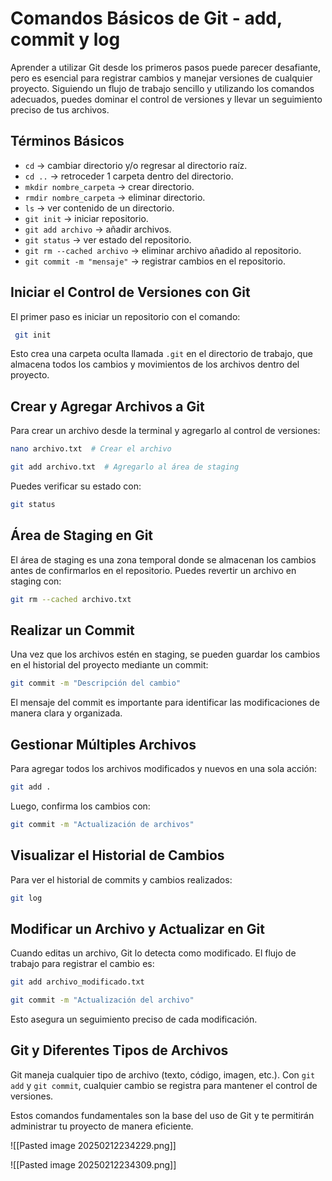 # Comandos Básicos de Git - add, commit y log

Aprender a utilizar Git desde los primeros pasos puede parecer desafiante, pero es esencial para registrar cambios y manejar versiones de cualquier proyecto. Siguiendo un flujo de trabajo sencillo y utilizando los comandos adecuados, puedes dominar el control de versiones y llevar un seguimiento preciso de tus archivos.

## Términos Básicos

- `cd` → cambiar directorio y/o regresar al directorio raíz.
- `cd ..` → retroceder 1 carpeta dentro del directorio.
- `mkdir nombre_carpeta` → crear directorio.
- `rmdir nombre_carpeta` → eliminar directorio.
- `ls` → ver contenido de un directorio.
- `git init` → iniciar repositorio.
- `git add archivo` → añadir archivos.
- `git status` → ver estado del repositorio.
- `git rm --cached archivo` → eliminar archivo añadido al repositorio.
- `git commit -m "mensaje"` → registrar cambios en el repositorio.

## Iniciar el Control de Versiones con Git

El primer paso es iniciar un repositorio con el comando:

```sh
 git init
```

Esto crea una carpeta oculta llamada `.git` en el directorio de trabajo, que almacena todos los cambios y movimientos de los archivos dentro del proyecto.

## Crear y Agregar Archivos a Git

Para crear un archivo desde la terminal y agregarlo al control de versiones:

```sh
nano archivo.txt  # Crear el archivo

git add archivo.txt  # Agregarlo al área de staging
```

Puedes verificar su estado con:

```sh
git status
```

## Área de Staging en Git

El área de staging es una zona temporal donde se almacenan los cambios antes de confirmarlos en el repositorio. Puedes revertir un archivo en staging con:

```sh
git rm --cached archivo.txt
```

## Realizar un Commit

Una vez que los archivos estén en staging, se pueden guardar los cambios en el historial del proyecto mediante un commit:

```sh
git commit -m "Descripción del cambio"
```

El mensaje del commit es importante para identificar las modificaciones de manera clara y organizada.

## Gestionar Múltiples Archivos

Para agregar todos los archivos modificados y nuevos en una sola acción:

```sh
git add .
```

Luego, confirma los cambios con:

```sh
git commit -m "Actualización de archivos"
```

## Visualizar el Historial de Cambios

Para ver el historial de commits y cambios realizados:

```sh
git log
```

## Modificar un Archivo y Actualizar en Git

Cuando editas un archivo, Git lo detecta como modificado. El flujo de trabajo para registrar el cambio es:

```sh
git add archivo_modificado.txt

git commit -m "Actualización del archivo"
```

Esto asegura un seguimiento preciso de cada modificación.

## Git y Diferentes Tipos de Archivos

Git maneja cualquier tipo de archivo (texto, código, imagen, etc.). Con `git add` y `git commit`, cualquier cambio se registra para mantener el control de versiones.

Estos comandos fundamentales son la base del uso de Git y te permitirán administrar tu proyecto de manera eficiente.


![[Pasted image 20250212234229.png]]

![[Pasted image 20250212234309.png]]

